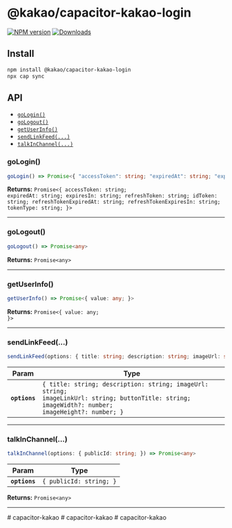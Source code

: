 # @kakao/capacitor-kakao-login

[![NPM version][npm-image]][npm-url]
[![Downloads][downloads-image]][npm-url]

[npm-url]: https://npmjs.org/package/@kakao/capacitor-kakao-login
[downloads-image]: http://img.shields.io/npm/dm/@kakao/capacitor-kakao-login.svg
[npm-image]: http://img.shields.io/npm/v/@kakao/capacitor-kakao-login.svg

## Install

```bash
npm install @kakao/capacitor-kakao-login
npx cap sync
```

## API

<docgen-index>

- [`goLogin()`](#gologin)
- [`goLogout()`](#gologout)
- [`getUserInfo()`](#getuserinfo)
- [`sendLinkFeed(...)`](#sendlinkfeed)
- [`talkInChannel(...)`](#talkinchannel)

</docgen-index>

<docgen-api>
<!--Update the source file JSDoc comments and rerun docgen to update the docs below-->

### goLogin()

```typescript
goLogin() => Promise<{ "accessToken": string; "expiredAt": string; "expiresIn": string; "refreshToken": string; "idToken": string; "refreshTokenExpiredAt": string; "refreshTokenExpiresIn": string; "tokenType": string; }>
```

**Returns:** <code>Promise&lt;{ accessToken: string; expiredAt: string; expiresIn: string; refreshToken: string; idToken: string; refreshTokenExpiredAt: string; refreshTokenExpiresIn: string; tokenType: string; }&gt;</code>

---

### goLogout()

```typescript
goLogout() => Promise<any>
```

**Returns:** <code>Promise&lt;any&gt;</code>

---

### getUserInfo()

```typescript
getUserInfo() => Promise<{ value: any; }>
```

**Returns:** <code>Promise&lt;{ value: any; }&gt;</code>

---

### sendLinkFeed(...)

```typescript
sendLinkFeed(options: { title: string; description: string; imageUrl: string; imageLinkUrl: string; buttonTitle: string; imageWidth?: number; imageHeight?: number; }) => Promise<void>
```

| Param         | Type                                                                                                                                                         |
| ------------- | ------------------------------------------------------------------------------------------------------------------------------------------------------------ |
| **`options`** | <code>{ title: string; description: string; imageUrl: string; imageLinkUrl: string; buttonTitle: string; imageWidth?: number; imageHeight?: number; }</code> |

---

### talkInChannel(...)

```typescript
talkInChannel(options: { publicId: string; }) => Promise<any>
```

| Param         | Type                               |
| ------------- | ---------------------------------- |
| **`options`** | <code>{ publicId: string; }</code> |

**Returns:** <code>Promise&lt;any&gt;</code>

---

</docgen-api>
# capacitor-kakao
# capacitor-kakao
# capacitor-kakao
